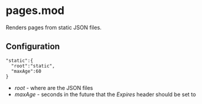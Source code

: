 # pages.mod

Renders pages from static JSON files.

## Configuration

    "static":{
      "root":"static",
      "maxAge":60
    }

* *root* - where are the JSON files
* *maxAge* - seconds in the future that the *Expires* header should be set to
